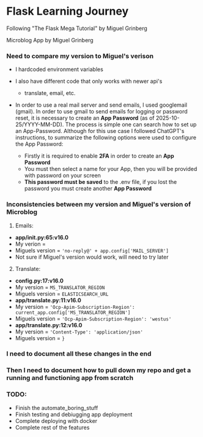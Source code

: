 # Flask Learning Journey
Following "The Flask Mega Tutorial" by Miguel Grinberg

Microblog App by Miguel Grinberg


### Need to compare my version to Miguel's verison
- I hardcoded environment variables
- I also have different code that only works with newer api's
  - translate, email, etc.

- In order to use a real mail server and send emails, I used googlemail (gmail). In order to use gmail to send emails for logging or password reset, it is necessary to create an **App Password** (as of 2025-10-25/YYYY-MM-DD). The process is simple one can search how to set up an App-Password. Although for this use case I followed ChatGPT's instructions, to summarize the following options were used to configure the App Password:
  - Firstly it is required to enable **2FA** in order to create an **App Password**
  - You must then select a name for your App, then you will be provided with password on your screen
  - **This password must be saved** to the .env file, if you lost the password you must create another **App Password**

### Inconsistencies between my version and Miguel's version of Microblog
1. Emails:
 - **app/__init__.py:65:v16.0**
  - My verion = <my-secondary-gmail-account>
  - Miguels version = `'no-reply@' + app.config['MAIL_SERVER']`
  - Not sure if Miguel's version would work, will need to try later
2. Translate:
 - **config.py:17:v16.0**
  - My version = `MS_TRANSLATOR_REGION`
  - Miguels version = `ELASTICSEARCH_URL`
 - **app/translate.py:11:v16.0**
  - My version = `'Ocp-Apim-Subscription-Region': current_app.config['MS_TRANSLATOR_REGION']`
  - Miguels version = `'Ocp-Apim-Subscription-Region': 'westus'`
 - **app/translate.py:12:v16.0**
  - My version = `'Content-Type': 'application/json'`
  - Miguels version = `}`

### I need to document all these changes in the end

### Then I need to document how to pull down my repo and get a running and functioning app from scratch


### TODO:
 - Finish the automate_boring_stuff
 - Finish testing and debiugging app deployment
 - Complete deploying with docker
 - Complete rest of the features
